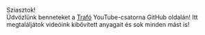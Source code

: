 Sziasztok! <br>
Üdvözlünk benneteket a [Trafó](https://www.youtube.com/@trafoacademy) YouTube-csatorna GitHub oldalán! Itt megtaláljátok videóink kibővített anyagait és sok minden mást is!

